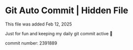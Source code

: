 # Git Auto Commit | Hidden File

This file was added Feb 12, 2025

Just for fun and keeping my daily git commit active 🤪

commit number: 2391889
